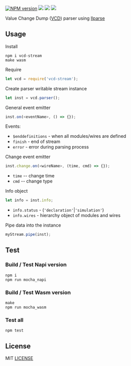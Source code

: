 [![NPM version](https://img.shields.io/npm/v/vcd-stream.svg)](https://www.npmjs.org/package/vcd-stream)
[![](https://github.com/sifive/vcd/workflows/Linux/badge.svg)](https://github.com/sifive/vcd/actions/workflows/linux.yml)
[![](https://github.com/sifive/vcd/workflows/MacOS/badge.svg)](https://github.com/sifive/vcd/actions/workflows/macos.yml)
[![](https://github.com/sifive/vcd/workflows/Windows/badge.svg)](https://github.com/sifive/vcd/actions/workflows/windows.yml)

Value Change Dump ([VCD](https://en.wikipedia.org/wiki/Value_change_dump)) parser using [llparse](https://github.com/nodejs/llparse)

## Usage

Install

```
npm i vcd-stream
make wasm
```

Require

```js
let vcd = require('vcd-stream');
```

Create parser writable stream instance

```js
let inst = vcd.parser();
```

General event emitter

```js
inst.on(<eventName>, () => {});
```

Events:
* `$enddefinitions` - when all modules/wires are defined
* `finish` - end of stream
* `error` - error during parsing process

Change event emitter

```js
inst.change.on(<wireName>, (time, cmd) => {});
```

* `time` -- change time
* `cmd` -- change type

Info object

```js
let info = inst.info;
```

* `info.status` - (`'declaration'`|`'simulation'`)
* `info.wires` - hierarchy object of modules and wires

Pipe data into the instance

```js
myStream.pipe(inst);
```

## Test

### Build / Test Napi version

```
npm i
npm run mocha_napi
```

### Build / Test Wasm version

```
make
npm run mocha_wasm
```

### Test all

```
npm test
```

## License

MIT [LICENSE](LICENSE)
